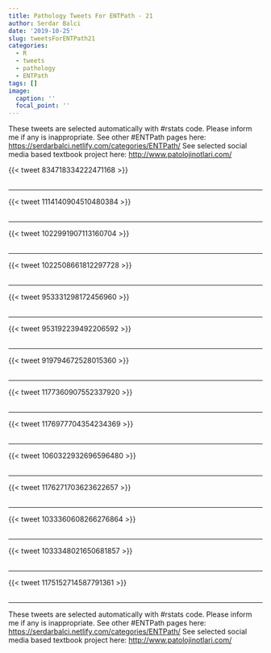 ```yaml
---
title: Pathology Tweets For ENTPath - 21
author: Serdar Balci
date: '2019-10-25'
slug: tweetsForENTPath21
categories:
  - R
  - tweets
  - pathology
  - ENTPath
tags: []
image:
  caption: ''
  focal_point: ''
---
```



These tweets are selected automatically with #rstats code. Please inform me if any is inappropriate.
See other #ENTPath pages here: https://serdarbalci.netlify.com/categories/ENTPath/ 
See selected social media based textbook project here: http://www.patolojinotlari.com/

{{< tweet 834718334222471168 >}}
<br>
<br>
<hr>
{{< tweet 1114140904510480384 >}}
<br>
<br>
<hr>
{{< tweet 1022991907113160704 >}}
<br>
<br>
<hr>
{{< tweet 1022508661812297728 >}}
<br>
<br>
<hr>
{{< tweet 953331298172456960 >}}
<br>
<br>
<hr>
{{< tweet 953192239492206592 >}}
<br>
<br>
<hr>
{{< tweet 919794672528015360 >}}
<br>
<br>
<hr>
{{< tweet 1177360907552337920 >}}
<br>
<br>
<hr>
{{< tweet 1176977704354234369 >}}
<br>
<br>
<hr>
{{< tweet 1060322932696596480 >}}
<br>
<br>
<hr>
{{< tweet 1176271703623622657 >}}
<br>
<br>
<hr>
{{< tweet 1033360608266276864 >}}
<br>
<br>
<hr>
{{< tweet 1033348021650681857 >}}
<br>
<br>
<hr>
{{< tweet 1175152714587791361 >}}
<br>
<br>
<hr>


These tweets are selected automatically with #rstats code. Please inform me if any is inappropriate.
See other #ENTPath pages here: https://serdarbalci.netlify.com/categories/ENTPath/ 
See selected social media based textbook project here: http://www.patolojinotlari.com/
